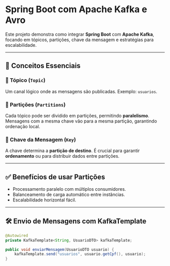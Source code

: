 # Spring Boot com Apache Kafka e Avro

Este projeto demonstra como integrar **Spring Boot** com **Apache Kafka**, focando em tópicos, partições, chave da mensagem e estratégias para escalabilidade.

---

## 🧩 Conceitos Essenciais

### 🔹 Tópico (`Topic`)
Um canal lógico onde as mensagens são publicadas. Exemplo: `usuarios`.

### 🔹 Partições (`Partitions`)
Cada tópico pode ser dividido em partições, permitindo **paralelismo**. Mensagens com a mesma chave vão para a mesma partição, garantindo ordenação local.

### 🔹 Chave da Mensagem (`Key`)
A chave determina a **partição de destino**. É crucial para garantir **ordenamento** ou para distribuir dados entre partições.

---

## ✅ Benefícios de usar Partições

- Processamento paralelo com múltiplos consumidores.
- Balanceamento de carga automático entre instâncias.
- Escalabilidade horizontal fácil.

---

## 🛠️ Envio de Mensagens com KafkaTemplate

```java
@Autowired
private KafkaTemplate<String, UsuarioDTO> kafkaTemplate;

public void enviarMensagem(UsuarioDTO usuario) {
    kafkaTemplate.send("usuarios", usuario.getCpf(), usuario);
}
